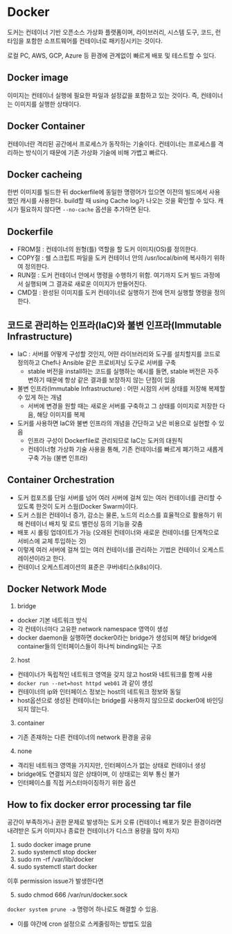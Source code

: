 # Docker

도커는 컨테이너 기반 오픈소스 가상화 플랫폼이며,
라이브러리, 시스템 도구, 코드, 런타임을 포함한 소프트웨어를 컨테이너로 패키징시키는 것이다.

로컬 PC, AWS, GCP, Azure 등 환경에 관계없이 빠르게 배포 및 테스트할 수 있다.

## Docker image

이미지는 컨테이너 실행에 필요한 파일과 설정값을 포함하고 있는 것이다. 즉, 컨테이너는 이미지를 실행한 상태이다.

## Docker Container

컨테이너란 격리된 공간에서 프로세스가 동작하는 기술이다. 컨테이너는 프로세스를 격리하는 방식이기 때문에 기존 가상화 기술에 비해 가볍고 빠르다.

## Docker cacheing

한번 이미지를 빌드한 뒤 dockerfile에 동일한 명령어가 있으면 이전의 빌드에서 사용했던 캐시를 사용한다. build할 때 using Cache log가 나오는 것을 확인할 수 있다. 캐시가 필요하지 않다면 `--no-cache` 옵션을 추가하면 된다.

## Dockerfile

- FROM절 : 컨테이너의 원형(틀) 역할을 할 도커 이미지(OS)를 정의한다.
- COPY절 : 쉘 스크립트 파일을 도커 컨테이너 안의 /usr/local/bin에 복사하기 위하여 정의한다.
- RUN절 : 도커 컨테이너 안에서 명령을 수행하기 위함. 여기까지 도커 빌드 과정에서 실행되며 그 결과로 새로운 이미지가 만들어진다.
- CMD절 : 완성된 이미지를 도커 컨테이너로 실행하기 전에 먼저 실행할 명령을 정의한다.

## 코드로 관리하는 인프라(IaC)와 불변 인프라(Immutable Infrastructure)

- IaC : 서버를 어떻게 구성할 것인지, 어떤 라이브러리와 도구를 설치할지를 코드로 정의하고 Chef나 Ansible 같은 프로비저닝 도구로 서버를 구축
  - stable 버전을 install하는 코드를 실행하는 예시를 들면, stable 버전은 자주 변하기 때문에 항상 같은 결과를 보장하지 않는 단점이 있음
- 불변 인프라(Immutable Infrastructure) : 어떤 시점의 서버 상태를 저장해 복제할 수 있게 하는 개념
  - 서버에 변경을 원할 때는 새로운 서버를 구축하고 그 상태를 이미지로 저장한 다음, 해당 이미지를 복제
- 도커를 사용하면 IaC와 불변 인프라의 개념을 간단하고 낮은 비용으로 실현할 수 있음
  - 인프라 구성이 Dockerfile로 관리되므로 IaC는 도커의 대원칙
  - 컨테이너형 가상화 기술 사용을 통해, 기존 컨테이너를 빠르게 폐기하고 새롭게 구축 가능 (불변 인프라)

## Container Orchestration

- 도커 컴포즈를 단일 서버를 넘어 여러 서버에 걸쳐 있는 여러 컨테이너를 관리할 수 있도록 한것이 도커 스웜(Docker Swarm)이다.
- 도커 스웜은 컨테이너 증가, 감소는 물론, 노드의 리소스를 효율적으로 활용하기 위해 컨테이너 배치 및 로드 밸런싱 등의 기능을 갖춤
- 배포 시 롤링 업데이트가 가능 (오래된 컨테이너와 새로운 컨테이너를 단계적으로 서비스에 교체 투입하는 것)
- 이렇게 여러 서버에 걸쳐 있는 여러 컨테이너를 관리하는 기법은 컨테이너 오케스트레이션이라고 한다.
- 컨테이너 오케스트레이션의 표준은 쿠버네티스(k8s)이다.

## Docker Network Mode

1. bridge
  - docker 기본 네트워크 방식
  - 각 컨테이너마다 고유한 network namespace 영역이 생성
  - docker daemon을 실행하면 docker0라는 bridge가 생성되며 해당 bridge에 container들의 인터페이스들이 하나씩 binding되는 구조
2. host
  - 컨테이너가 독립적인 네트워크 영역을 갖지 않고 host와 네트워크를 함께 사용
  - `docker run --net=host httpd web01` 과 같이 생성
  - 컨테이너의 ip와 인터페이스 정보는 host의 네트워크 정보와 동일
  - host옵션으로 생성된 컨테이너는 bridge를 사용하지 않으므로 docker0에 바인딩되지 않는다.
3. container
  - 기존 존재하는 다른 컨테이너의 network 환경을 공유
4. none
  - 격리된 네트워크 영역을 가지지만, 인터페이스가 없는 상태로 컨테이너 생성
  - bridge에도 연결되지 않은 상태이며, 이 상태로는 외부 통신 불가
  - 인터페이스를 직접 커스터마이징하기 위한 옵션

## How to fix docker error processing tar file

공간이 부족하거나 권한 문제로 발생하는 도커 오류 (컨테이너 배포가 잦은 환경이라면 내려받은 도커 이미지나 종료한 컨테이너가 디스크 용량을 많이 차지)

1. sudo docker image prune
2. sudo systemctl stop docker
3. sudo rm -rf /var/lib/docker
4. sudo systemctl start docker

이후 permission issue가 발생한다면

5. sudo chmod 666 /var/run/docker.sock

`docker system prune -a` 명령어 하나로도 해결할 수 있음.
  - 이를 야간에 cron 설정으로 스케줄링하는 방법도 있음

